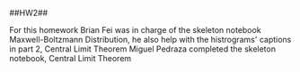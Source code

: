 ##HW2##

For this homework Brian Fei was in charge of the skeleton notebook Maxwell-Boltzmann Distribution, he also help with the histrograms' captions in part 2, Central Limit Theorem
Miguel Pedraza completed the skeleton notebook, Central Limit Theorem
